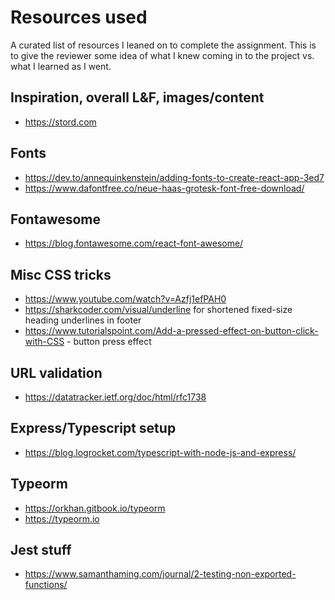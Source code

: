 # Resources used

A curated list of resources I leaned on to complete the assignment.  This is to give the
reviewer some idea of what I knew coming in to the project vs. what I learned as I went.

## Inspiration, overall L&F, images/content
- https://stord.com

## Fonts
- https://dev.to/annequinkenstein/adding-fonts-to-create-react-app-3ed7
- https://www.dafontfree.co/neue-haas-grotesk-font-free-download/

## Fontawesome
- https://blog.fontawesome.com/react-font-awesome/

## Misc CSS tricks
- https://www.youtube.com/watch?v=Azfj1efPAH0
- https://sharkcoder.com/visual/underline for shortened fixed-size heading underlines in footer
- https://www.tutorialspoint.com/Add-a-pressed-effect-on-button-click-with-CSS - button press effect

## URL validation
- https://datatracker.ietf.org/doc/html/rfc1738

## Express/Typescript setup
- https://blog.logrocket.com/typescript-with-node-js-and-express/

## Typeorm
- https://orkhan.gitbook.io/typeorm
- https://typeorm.io

## Jest stuff
- https://www.samanthaming.com/journal/2-testing-non-exported-functions/
